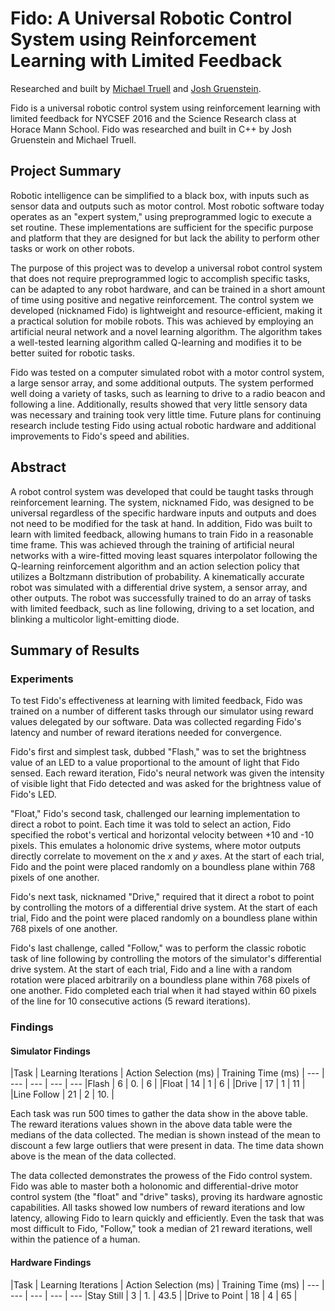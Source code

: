 # Fido: A Universal Robotic Control System using Reinforcement Learning with Limited Feedback

Researched and built by [Michael Truell](https://github.com/truell20 "Michael Truell") and [Josh Gruenstein](https://github.com/joshuagruenstein "Josh Gruenstein").

Fido is a universal robotic control system using reinforcement learning with limited feedback for NYCSEF 2016 and the Science Research class at Horace Mann School. Fido was researched and built in C++ by Josh Gruenstein and Michael Truell.

## Project Summary

Robotic intelligence can be simplified to a black box, with inputs such as sensor data and outputs such as motor control.  Most robotic software today operates as an "expert system," using preprogrammed logic to execute a set routine.  These implementations are sufficient for the specific purpose and platform that they are designed for but lack the ability to perform other tasks or work on other robots.

The purpose of this project was to develop a universal robot control system that does not require preprogrammed logic to accomplish specific tasks, can be adapted to any robot hardware, and can be trained in a short amount of time using positive and negative reinforcement.  The control system we developed (nicknamed Fido) is lightweight and resource-efficient, making it a practical solution for mobile robots.  This was achieved by employing an artificial neural network and a novel learning algorithm.  The algorithm takes a well-tested learning algorithm called Q-learning and modifies it to be better suited for robotic tasks.

Fido was tested on a computer simulated robot with a motor control system, a large sensor array, and some additional outputs.  The system performed well doing a variety of tasks, such as learning to drive to a radio beacon and following a line.  Additionally, results showed that very little sensory data was necessary and training took very little time.  Future plans for continuing research include testing Fido using actual robotic hardware and additional improvements to Fido's speed and abilities.

## Abstract

A robot control system was developed that could be taught tasks through reinforcement learning.  The system, nicknamed Fido, was designed to be universal regardless of the specific hardware inputs and outputs and does not need to be modified for the task at hand. In addition, Fido was built to learn with limited feedback, allowing humans to train Fido in a reasonable time frame. This was achieved through the training of artificial neural networks with a wire-fitted moving least squares interpolator following the Q-learning reinforcement algorithm and an action selection policy that utilizes a Boltzmann distribution of probability. A kinematically accurate robot was simulated with a differential drive system, a sensor array, and other outputs.  The robot was successfully trained to do an array of tasks with limited feedback, such as line following, driving to a set location, and blinking a multicolor light-emitting diode.

## Summary of Results

### Experiments

To test Fido's effectiveness at learning with limited feedback, Fido was trained on a number of different tasks through our simulator using reward values delegated by our software. Data was collected regarding Fido's latency and number of reward iterations needed for convergence.

Fido's first and simplest task, dubbed "Flash," was to set the brightness value of an LED to a value proportional to the amount of light that Fido sensed. Each reward iteration, Fido's neural network was given the intensity of visible light that Fido detected and was asked for the brightness value of Fido's LED.

"Float," Fido's second task, challenged our learning implementation to direct a robot to point. Each time it was told to select an action, Fido specified the robot's vertical and horizontal velocity between +10 and -10 pixels. This emulates a holonomic drive systems, where motor outputs directly correlate to movement on the $x$ and $y$ axes. At the start of each trial, Fido and the point were placed randomly on a boundless plane within 768 pixels of one another.

Fido's next task, nicknamed "Drive," required that it direct a robot to point by controlling the motors of a differential drive system. At the start of each trial, Fido and the point were placed randomly on a boundless plane within 768 pixels of one another.

Fido's last challenge, called "Follow," was to perform the classic robotic task of line following by controlling the motors of the simulator's differential drive system. At the start of each trial, Fido and a line with a random rotation were placed arbitrarily on a boundless plane within 768 pixels of one another. Fido completed each trial when it had stayed within 60 pixels of the line for 10 consecutive actions (5 reward iterations).

### Findings

#### Simulator Findings

|Task     | Learning Iterations     | Action Selection (ms)     | Training Time (ms)      |
--- | --- | --- | --- | ---
|Flash       | 6                   | 0.                  | 6               |
|Float       | 14                  | 1                  | 6               |
|Drive       | 17                  | 1                  | 11              |
|Line Follow | 21                  | 2                  | 10.             |

Each task was run 500 times to gather the data show in the above table.  The reward iterations values shown in the above data table were the medians of the data collected. The median is shown instead of the mean to discount a few large outliers that were present in data. The time data shown above is the mean of the data collected.

The data collected demonstrates the prowess of the Fido control system.   Fido was able to master both a holonomic and differential-drive motor control system (the "float" and "drive" tasks), proving its hardware agnostic capabilities.  All tasks showed low numbers of reward iterations and low latency, allowing Fido to learn quickly and efficiently. Even the task that was most difficult to Fido, "Follow," took a median of 21 reward iterations, well within the patience of a human.

#### Hardware Findings
|Task     | Learning Iterations     | Action Selection (ms)     | Training Time (ms)      |
--- | --- | --- | --- | ---
|Stay Still       | 3                   | 1.                  | 43.5               |
|Drive to Point       | 18                  | 4                 | 65               |
